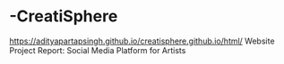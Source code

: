 # -CreatiSphere
https://adityapartapsingh.github.io/creatisphere.github.io/html/
Website Project Report: Social Media  Platform for Artists
